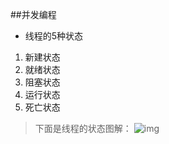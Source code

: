 ##并发编程

- 线程的5种状态
1. 新建状态
2. 就绪状态
3. 阻塞状态
4. 运行状态
5. 死亡状态
> 下面是线程的状态图解：
![img](https://upload-images.jianshu.io/upload_images/3130736-3d55916e36a4770e?imageMogr2/auto-orient/strip%7CimageView2/2/w/700)